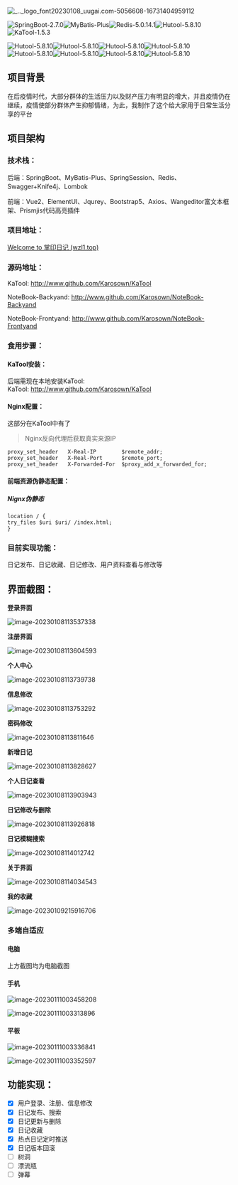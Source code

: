 ![_.._logo_font20230108_uugai.com-5056608-16731404959112](http://7n.cdn.wzl1.top/typora/img/_.._logo_font20230108_uugai.com-5056608-16731404959112.png)

![SpringBoot-2.7.0](https://img.shields.io/badge/SpringBoot-2.7.0-green)![MyBatis-Plus](https://img.shields.io/badge/MyBatisPlus-3.5.1-green)![Redis-5.0.14.1](https://img.shields.io/badge/Redis-5.0.14.1-green)![Hutool-5.8.10](https://img.shields.io/badge/Hutool-5.8.10-green)![KaTool-1.5.3](https://img.shields.io/badge/KaTool-1.5.3-green)

![Hutool-5.8.10](https://img.shields.io/badge/Vue-2.6.14-blue)![Hutool-5.8.10](https://img.shields.io/badge/ElementUI-2.15.12-blue)![Hutool-5.8.10](https://img.shields.io/badge/JQurey-3.6.3-blue)![Hutool-5.8.10](https://img.shields.io/badge/Bootstrap-5.2.3-blue)![Hutool-5.8.10](https://img.shields.io/badge/BootstrapVue-2.23.1-blue)![Hutool-5.8.10](https://img.shields.io/badge/Axios-1.2.1-blue)![Hutool-5.8.10](https://img.shields.io/badge/Wangeditor-5.1.23-blue)![Hutool-5.8.10](https://img.shields.io/badge/Prismjs-1.29.0-blue)

## 项目背景

在后疫情时代，大部分群体的生活压力以及财产压力有明显的增大，并且疫情仍在继续，疫情使部分群体产生抑郁情绪，为此，我制作了这个给大家用于日常生活分享的平台

## 项目架构

### 技术栈：

后端：SpringBoot、MyBatis-Plus、SpringSession、Redis、Swagger+Knife4j、Lombok

前端：Vue2、ElementUI、Jqurey、Bootstrap5、Axios、Wangeditor富文本框架、Prismjis代码高亮插件

### 项目地址：

[Welcome to 掌印日记 (wzl1.top)](http://notebook.wzl1.top/LogReg)

### 源码地址：

KaTool: <a href="http://www.github.com/Karosown/KaTool">http://www.github.com/Karosown/KaTool</a>

NoteBook-Backyand: <a href="http://www.github.com/KarosownNoteBook-Backyand">http://www.github.com/Karosown/NoteBook-Backyand</a>

NoteBook-Frontyand: <a href="http://www.github.com/KarosownNoteBook-Frontyand">http://www.github.com/Karosown/NoteBook-Frontyand</a>
### 食用步骤：
#### KaTool安装：
后端需现在本地安装KaTool:<br>
KaTool: <a href="http://www.github.com/Karosown/KaTool">http://www.github.com/Karosown/KaTool</a>
#### Nginx配置：
这部分在KaTool中有了
>Nginx反向代理后获取真实来源IP
```Nginx.config-server
proxy_set_header   X-Real-IP        $remote_addr;
proxy_set_header   X-Real-Port      $remote_port;
proxy_set_header   X-Forwarded-For  $proxy_add_x_forwarded_for;
```
#### 前端资源伪静态配置：
##### Nignx伪静态
```Nignx伪静态
location / {
try_files $uri $uri/ /index.html;
}
```
### 目前实现功能：

日记发布、日记收藏、日记修改、用户资料查看与修改等

## 界面截图：

**登录界面**

![image-20230108113537338](http://7n.cdn.wzl1.top/typora/img/image-20230108113537338.png)

**注册界面**

![image-20230108113604593](http://7n.cdn.wzl1.top/typora/img/image-20230108113604593.png)

**个人中心**

![image-20230108113739738](http://7n.cdn.wzl1.top/typora/img/image-20230108113739738.png)

**信息修改**

![image-20230108113753292](http://7n.cdn.wzl1.top/typora/img/image-20230108113753292.png)

**密码修改**

![image-20230108113811646](http://7n.cdn.wzl1.top/typora/img/image-20230108113811646.png)

**新增日记**

![image-20230108113828627](http://7n.cdn.wzl1.top/typora/img/image-20230108113828627.png)

**个人日记查看**

![image-20230108113903943](http://7n.cdn.wzl1.top/typora/img/image-20230108113903943.png)

**日记修改与删除**

![image-20230108113926818](http://7n.cdn.wzl1.top/typora/img/image-20230108113926818.png)

**日记模糊搜索**

![image-20230108114012742](http://7n.cdn.wzl1.top/typora/img/image-20230108114012742.png)

**关于界面**

![image-20230108114034543](http://7n.cdn.wzl1.top/typora/img/image-20230108114034543.png)

**我的收藏**

![image-20230109215916706](http://7n.cdn.wzl1.top/typora/img/image-20230109215916706.png)

### 多端自适应

#### 电脑

上方截图均为电脑截图

#### 手机

![image-20230111003458208](http://7n.cdn.wzl1.top/typora/img/image-20230111003458208.png)

![image-20230111003313896](http://7n.cdn.wzl1.top/typora/img/image-20230111003313896.png)

#### 平板

![image-20230111003336841](http://7n.cdn.wzl1.top/typora/img/image-20230111003336841.png)

![image-20230111003352597](http://7n.cdn.wzl1.top/typora/img/image-20230111003352597.png)

## 功能实现：

- [x] 用户登录、注册、信息修改
- [x] 日记发布、搜索
- [x] 日记更新与删除
- [x] 日记收藏
- [x] 热点日记定时推送
- [x] 日记版本回滚
- [ ] 树洞
- [ ] 漂流瓶
- [ ] 弹幕
